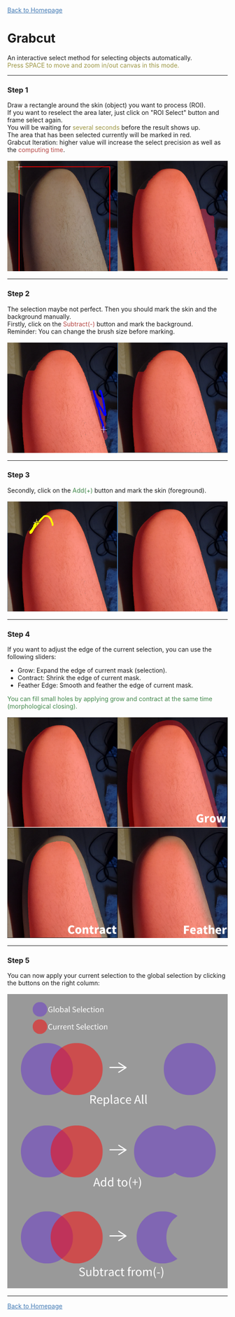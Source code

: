 <a href="./GUI/Help/main_en.md"><font color=#437BB5><u>Back to Homepage</u></font></a>
# Grabcut
An interactive select method for selecting objects automatically.  
<font color=#9C9642>Press SPACE to move and zoom in/out canvas in this mode.</font>

---

### Step 1
Draw a rectangle around the skin (object) you want to process (ROI).  
If you want to reselect the area later, just click on "ROI Select" button and frame select again.  
You will be waiting for <font color=#9C9642>several seconds </font> before the result shows up.  
The area that has been selected currently will be marked in red.  
Grabcut Iteration: higher value will increase the select precision as well as the <font color=#B54643>computing time</font>.  
<br />
![Image](grabcut_frame.png)

---
### Step 2
The selection maybe not perfect. Then you should mark the skin and the background manually.  
Firstly, click on the <font color=#B54643>Subtract(-)</font> button and mark the background.  
Reminder: You can change the brush size before marking.  
<br />
![Image](grabcut_subtract.png)

---
### Step 3
Secondly, click on the <font color=#40874A>Add(+)</font> button and mark the skin (foreground).  
<br />
![Image](grabcut_add.png)

---
### Step 4
If you want to adjust the edge of the current selection, you can use the following sliders:
* Grow: Expand the edge of current mask (selection).
* Contract: Shrink the edge of current mask.
* Feather Edge: Smooth and feather the edge of current mask.

<font color=#40874A>You can fill small holes by applying grow and contract at the same time (morphological closing).</font>  
<br />
![Image](selection_edit_en.png)

---
### Step 5
You can now apply your current selection to the global selection by clicking the buttons on the right column:  
<br />
![Image](selection_apply_en.png)

---
<a href="./GUI/Help/main_en.md"><font color=#437BB5><u>Back to Homepage</u></font></a>
